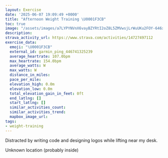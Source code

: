 ```yaml
---
layout: Exercise
date: '2025-06-07 19:09:49 +0000'
title: "Afternoon Weight Training \U0001F3CB️"
toc: true
image: "/assets/images/a7LYPYNVnX6vayBZYRtI2oZ8L5ZMVwsjLrWuUKu2FOY-646x2048.jpg.jpeg"
description:
strava_activity_url: https://www.strava.com/activities/14727497112
exercise_data:
  emoji: "\U0001F3CB️"
  external_id: garmin_ping_446741325239
  average_heartrate: 107.0bpm
  max_heartrate: 154.0bpm
  average_watts: W
  max_watts: W
  distance_in_miles:
  pace_per_mile:
  elevation_high: 0.0m
  elevation_low: 0.0m
  total_elevation_gain_in_feet: 0ft
  end_latlng: []
  start_latlng: []
  similar_activities_count:
  similar_activities_trend:
  mapbox_image_url:
tags:
- weight-training
---
```


Distracted by writing code and designing logos while lifting near my desk.

Unknown location (probably inside)
